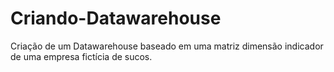 # Criando-Datawarehouse
Criação de um Datawarehouse baseado em uma matriz dimensão indicador de uma empresa fictícia de sucos.
